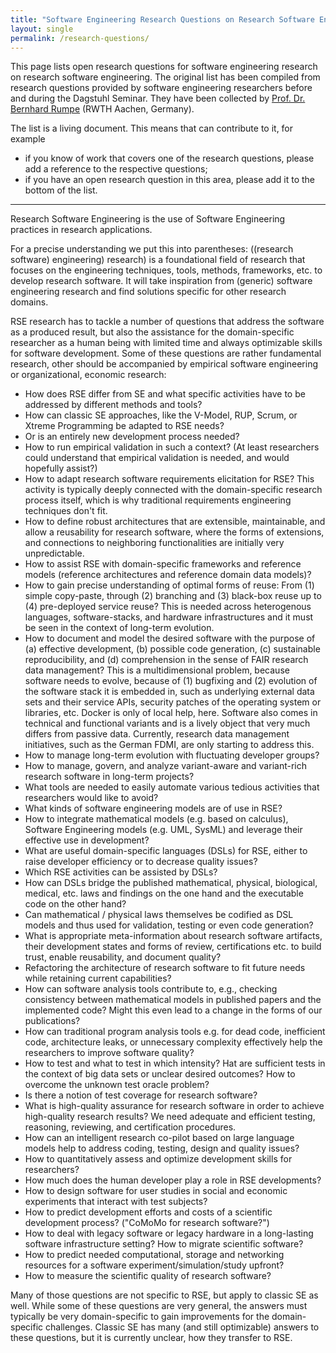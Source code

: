 ```yaml
---
title: "Software Engineering Research Questions on Research Software Engineering"
layout: single
permalink: /research-questions/
---
```

This page lists open research questions for software engineering research on research software engineering.
The original list has been compiled from research questions provided by software engineering researchers before and during the Dagstuhl Seminar. They have been collected by [Prof. Dr. Bernhard Rumpe](https://se-rwth.github.io/staff/Bernhard.Rumpe/) (RWTH Aachen, Germany).

The list is a living document.
This means that can contribute to it, for example

- if you know of work that covers one of the research questions, please add a reference to the respective questions;
- if you have an open research question in this area, please add it to the bottom of the list.

---

Research Software Engineering is the use of Software Engineering practices in research applications.

For a precise understanding we put this into parentheses: ((research software) engineering) research) is a foundational field of research that focuses on the engineering techniques, tools, methods, frameworks, etc. to develop research software. It will take inspiration from (generic) software engineering research and find solutions specific for other research domains.

RSE research has to tackle a number of questions that
address the software as a produced result, but also the assistance for the domain-specific researcher as a human being with limited time and always optimizable skills for software development. Some of these questions are rather fundamental research, other should be accompanied by empirical software engineering or organizational, economic research:

- How does RSE differ from SE and what specific activities have to be addressed by different methods and tools?
- How can classic SE approaches, like the V-Model, RUP, Scrum, or Xtreme Programming be adapted to RSE needs?
- Or is an entirely new development process needed?
- How to run empirical validation in such a context? (At least researchers could understand that empirical validation is needed, and would hopefully assist?)
- How to adapt research software requirements elicitation for RSE? This activity is typically deeply connected with the domain-specific research process itself, which is why traditional requirements engineering techniques don't fit.
- How to define robust architectures that are extensible, maintainable, and allow a reusability for research software, where the forms of extensions, and connections to neighboring functionalities are initially very unpredictable.
- How to assist RSE with domain-specific frameworks and reference models (reference architectures and reference domain data models)?
- How to gain precise understanding of optimal forms of reuse: From (1) simple copy-paste, through (2) branching and (3) black-box reuse up to (4) pre-deployed service reuse? This is needed across heterogenous languages, software-stacks, and hardware infrastructures and it must be seen in the context of long-term evolution.
- How to document and model the desired software with the purpose of (a) effective development, (b) possible code generation, (c) sustainable reproducibility, and (d) comprehension in the sense of FAIR research data management? This is a multidimensional problem, because software needs to evolve, because of (1) bugfixing and (2) evolution of the software stack it is embedded in, such as underlying external data sets and their service APIs, security patches of the operating system or libraries, etc. Docker is only of local help, here. Software also comes in technical and functional variants and is a lively object that very much differs from passive data. Currently, research data management initiatives, such as the German FDMI, are only starting to address this.
- How to manage long-term evolution with fluctuating developer groups?
- How to manage, govern, and analyze variant-aware and variant-rich research software in long-term projects?
- What tools are needed to easily automate various tedious activities that researchers would like to avoid?
- What kinds of software engineering models are of use in RSE?
- How to integrate mathematical models (e.g. based on calculus), Software Engineering models (e.g. UML, SysML) and leverage their effective use in development?
- What are useful domain-specific languages (DSLs) for RSE, either to raise developer efficiency or to decrease quality issues?
- Which RSE activities can be assisted by DSLs?
- How can DSLs bridge the published mathematical, physical, biological, medical, etc. laws and findings on the one hand and the executable code on the other hand?
- Can mathematical / physical laws themselves be codified as DSL models and thus used for validation, testing or even code generation?
- What is appropriate meta-information about research software artifacts, their development states and forms of review, certifications etc. to build trust, enable reusability, and document quality?
- Refactoring the architecture of research software to fit future needs while retaining current capabilities?
- How can software analysis tools contribute to, e.g., checking consistency between mathematical models in published papers and the implemented code? Might this even lead to a change in the forms of our publications?
- How can traditional program analysis tools e.g. for dead code, inefficient code, architecture leaks, or unnecessary complexity effectively help the researchers to improve software quality?
- How to test and what to test in which intensity? Hat are sufficient tests in the context of big data sets or unclear desired outcomes? How to overcome the unknown test oracle problem?
- Is there a notion of test coverage for research software?
- What is high-quality assurance for research software in order to achieve high-quality research results? We need adequate and efficient testing, reasoning, reviewing, and certification procedures.
- How can an intelligent research co-pilot based on large language models help to address coding, testing, design and quality issues?
- How to quantitatively assess and optimize development skills for researchers?
- How much does the human developer play a role in RSE developments?
- How to design software for user studies in social and economic experiments that interact with test subjects?
- How to predict development efforts and costs of a scientific development process? ("CoMoMo for research software?")
- How to deal with legacy software or legacy hardware in a long-lasting software infrastructure setting? How to migrate scientific software?
- How to predict needed computational, storage and networking resources for a software experiment/simulation/study upfront?
- How to measure the scientific quality of research software?

Many of those questions are not specific to RSE, but apply to classic SE as well. While some of these questions are very general, the answers must typically be very domain-specific to gain improvements for the domain-specific challenges. Classic SE has many (and still optimizable) answers to these questions, but it is currently unclear, how they transfer to RSE.
